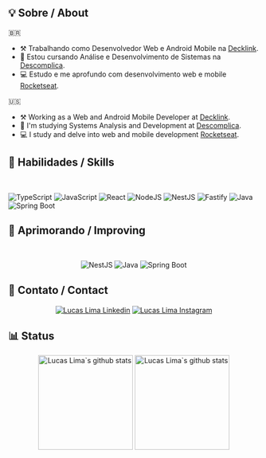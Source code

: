 ## 💡 Sobre / About

🇧🇷

- ⚒️ Trabalhando como Desenvolvedor Web e Android Mobile na [Decklink](http://declink.com.br/).
- 🧠 Estou cursando Análise e Desenvolvimento de Sistemas na [Descomplica](https://descomplica.com.br/faculdade/tecnologia/analise-e-desenvolvimento-de-sistemas/).
- 💻 Estudo e me aprofundo com desenvolvimento web e mobile [Rocketseat](https://www.rocketseat.com.br/).

🇺🇸

- ⚒️ Working as a Web and Android Mobile Developer at [Decklink](http://declink.com.br/).
- 🧠 I'm studying Systems Analysis and Development at [Descomplica](https://descomplica.com.br/faculdade/tecnologia/analise-e-desenvolvimento-de-sistemas/).
- 💻 I study and delve into web and mobile development [Rocketseat](https://www.rocketseat.com.br/).

## 🤹 Habilidades / Skills

<section align='left'><br>
 
 ![TypeScript](https://img.shields.io/badge/typescript-%23007ACC.svg?style=for-the-badge&logo=typescript&logoColor=white)
 ![JavaScript](https://img.shields.io/badge/javascript-%23F7DF1E.svg?style=for-the-badge&logo=javascript&logoColor=black)
 ![React](https://img.shields.io/badge/react-%2320232a.svg?style=for-the-badge&logo=react&logoColor=%2361DAFB)
 ![NodeJS](https://img.shields.io/badge/node.js-6DA55F?style=for-the-badge&logo=node.js&logoColor=white)
 ![NestJS](https://img.shields.io/badge/nestjs-CA4245?style=for-the-badge&logo=nestjs&logoColor=white)
 ![Fastify](https://img.shields.io/badge/fastify-%23404d59.svg?style=for-the-badge&logo=fastify&logoColor=%2361DAFB)
 ![Java](https://img.shields.io/badge/java-f89820?style=for-the-badge&logo=openjdk&logoColor=white)
 ![Spring Boot](https://img.shields.io/badge/springboot-5e8d5a?style=for-the-badge&logo=springboot&logoColor=white)
 <!-- ![Vitest](https://img.shields.io/badge/-vitest-%23C21325?style=for-the-badge&logo=vitest&logoColor=white) -->
 <!-- ![MySQL](https://img.shields.io/badge/mysql-%2300f.svg?style=for-the-badge&logo=mysql&logoColor=white) -->
 <!-- ![PostgreSQL](https://img.shields.io/badge/-postgresql-%238D6748?style=for-the-badge&logo=postgresql&logoColor=white) -->
 <!-- ![Docker](https://img.shields.io/badge/docker-%230db7ed.svg?style=for-the-badge&logo=docker&logoColor=white) -->
 <!-- ![Git](https://img.shields.io/badge/git-%23F05033.svg?style=for-the-badge&logo=git&logoColor=white) -->
 <!-- ![SVN](https://img.shields.io/badge/subversion-%230db7ed.svg?style=for-the-badge&logo=subversion&logoColor=white) -->
 <!-- ![Bitbucket](https://img.shields.io/badge/bitbucket-%23007ACC.svg?style=for-the-badge&logo=bitbucket&logoColor=white) -->
 <!-- ![Tailwind CSS](https://img.shields.io/badge/tailwindcss-%2338B2AC.svg?style=for-the-badge&logo=tailwind-css&logoColor=white) -->
 <!-- ![Styled Components](https://img.shields.io/badge/styled--components-DB7093?style=for-the-badge&logo=styled-components&logoColor=white) -->
 <!-- ![React Router](https://img.shields.io/badge/React_Router-CA4245?style=for-the-badge&logo=react-router&logoColor=white) -->
 <!-- ![Redux](https://img.shields.io/badge/redux-%23593d88.svg?style=for-the-badge&logo=redux&logoColor=white) -->
 <!-- ![Vite](https://img.shields.io/badge/vite-%23646CFF.svg?style=for-the-badge&logo=vite&logoColor=white) -->
 <!-- ![Python](https://img.shields.io/badge/python-3670A0?style=for-the-badge&logo=python&logoColor=ffdd54) -->

 </section>

## 🌱 Aprimorando / Improving

<section align='center'><br>
 
![NestJS](https://img.shields.io/badge/nestjs-%23000000.svg?style=for-the-badge&logo=nestjs&logoColor=white)
![Java](https://img.shields.io/badge/java-%23000000.svg?style=for-the-badge&logo=openjdk&logoColor=white)
![Spring Boot](https://img.shields.io/badge/springboot-%23000000.svg?style=for-the-badge&logo=springboot&logoColor=white)

</section>

 ## 🤝 Contato / Contact

<section align='center'>
<a href='https://www.linkedin.com/in/developerlucaslima/' target='_blank' ><img align='center' alt='Lucas Lima Linkedin' src='https://img.shields.io/badge/LinkedIn-0077B5?style=for-the-badge&logo=linkedin&logoColor=white'/></a>
<a href='https://www.instagram.com/devlucaslima/' target='_blank' ><img align='center' alt='Lucas Lima Instagram' src='https://img.shields.io/badge/Instagram-e56969?style=for-the-badge&logo=instagram&logoColor=white'/></a>
</section>

## 📊 Status

<section align='center'>
<img height='190em' src="https://github-readme-streak-stats.herokuapp.com/?user=developerlucaslima&theme=tokyonight&hide_border=true)" alt="Lucas Lima`s github stats" />
<img height='190em' src="https://github-readme-stats.vercel.app/api/top-langs/?username=developerlucaslima&layout=compact&langs_count=7&theme=tokyonight" alt="Lucas Lima`s github stats"/>
</section>
    

